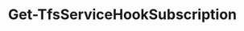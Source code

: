 ﻿---
title: Get-TfsServiceHookSubscription
breadcrumbs: [ "ServiceHook" ]
parent: "ServiceHook"
description: "Gets one or more service hook subscriptions "
remarks: 
parameterSets: 
  "_All_": [ Collection, Consumer, EventType, Publisher, Subscription ] 
  "__AllParameterSets":  
    Subscription: 
      type: "object"  
      position: "0"  
    Collection: 
      type: "object"  
    Consumer: 
      type: "object"  
    EventType: 
      type: "object"  
    Publisher: 
      type: "object" 
parameters: 
  - name: "Subscription" 
    description: "Specifies the name (\"action description\") of the subscription. Wildcards are supported. When omitted, returns all service hook subscriptions in the given team project collection. " 
    globbing: false 
    position: 0 
    type: "object" 
    aliases: [ Name ] 
    defaultValue: "*" 
  - name: "Name" 
    description: "Specifies the name (\"action description\") of the subscription. Wildcards are supported. When omitted, returns all service hook subscriptions in the given team project collection. This is an alias of the Subscription parameter." 
    globbing: false 
    position: 0 
    type: "object" 
    aliases: [ Name ] 
    defaultValue: "*" 
  - name: "Publisher" 
    description: "Specifies the name or ID of the service hook publisher to filter subscriptions by. When omitted, returns all subscriptions regardless of their publishers. " 
    globbing: false 
    type: "object" 
  - name: "Consumer" 
    description: "Specifies the name or ID of the service hook consumer to filter subscriptions by. When omitted, returns all subscriptions regardless of their consumers. " 
    globbing: false 
    type: "object" 
  - name: "EventType" 
    description: "Specifies the event type to filter subscriptions by. When omitted, returns all subscriptions regardless of their event types. " 
    globbing: false 
    type: "object" 
  - name: "Collection" 
    description: "Specifies the URL to the Team Project Collection or Azure DevOps Organization to connect to, a TfsTeamProjectCollection object (Windows PowerShell only), or a VssConnection object. You can also connect to an Azure DevOps Services organizations by simply providing its name instead of the full URL. For more details, see the Get-TfsTeamProjectCollection cmdlet. When omitted, it defaults to the connection set by Connect-TfsTeamProjectCollection (if any). " 
    globbing: false 
    type: "object"
inputs: 
outputs: 
  - type: "Microsoft.VisualStudio.Services.ServiceHooks.WebApi.Subscription" 
    description: 
notes: 
relatedLinks: 
  - text: "Online Version:" 
    uri: "https://tfscmdlets.dev/docs/cmdlets/ServiceHook/Get-TfsServiceHookSubscription"
aliases: 
examples: 
---
